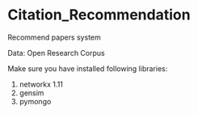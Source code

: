 # Citation_Recommendation
Recommend papers system

Data:
Open Research Corpus


Make sure you have installed following libraries:
1. networkx 1.11
2. gensim
3. pymongo
